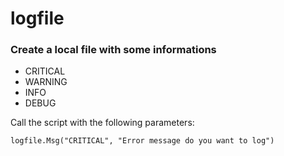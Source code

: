 # logfile

### Create a local file with some informations

- CRITICAL
- WARNING
- INFO
- DEBUG


Call the script with the following parameters:

    logfile.Msg("CRITICAL", "Error message do you want to log")